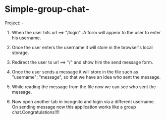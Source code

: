 # Simple-group-chat-

Project: -

1. When the user hits url ==> "/login" .A form will appear to the user to enter his username.

2. Once the user enters the username it will store in the browser's local storage. 

3. Redirect the user to url ==> "/" and show him the send message form.

4. Once the user sends a message  it will store in the file such as "username": "message", so that we have an idea who sent the message.

5. While reading the message from the file now we can see who sent the message.

6. Now open another tab in incognito and login via a different username. On sending message now this application works like a group chat.Congratulations!!!!

